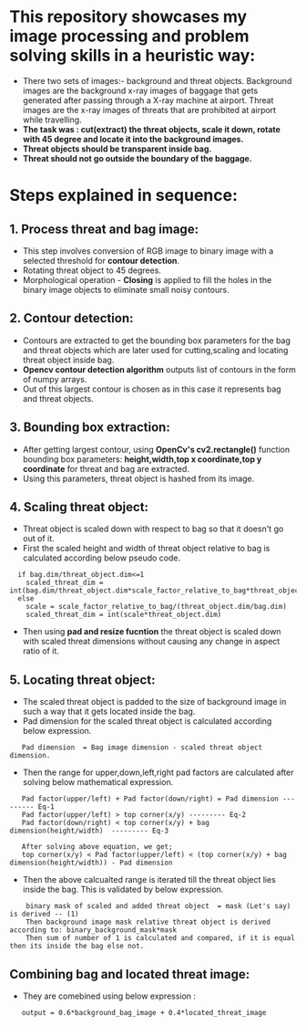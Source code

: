 # This repository showcases my image processing and problem solving skills in a heuristic way:
- There two sets of images:- background and threat objects. Background images are the background x-ray images of baggage that gets generated after passing through a X-ray machine at 
airport. Threat images are the x-ray images of threats that are prohibited at airport while travelling.
- **The task was : cut(extract) the threat objects, scale it down, rotate with 45 degree and locate it 
into the background images.**
- **Threat objects should be transparent inside bag.**
- **Threat should not go outside the boundary of the baggage.** 

# Steps explained in sequence:

## 1. Process threat and bag image:
- This step involves conversion of RGB image to binary image with a selected threshold for **contour detection**.
- Rotating threat object to 45 degrees.
- Morphological operation - **Closing** is applied to fill the holes in the binary image objects to eliminate small noisy contours.

## 2. Contour detection:
 - Contours are extracted to get the bounding box parameters for the bag and threat objects which are later used for cutting,scaling and locating threat object inside bag.
 - **Opencv contour detection algorithm** outputs list of contours in the form of numpy arrays.
 - Out of this largest contour is chosen as in this case it represents bag and threat objects.
 
 ## 3. Bounding box extraction:
 - After getting largest contour, using **OpenCv's cv2.rectangle()** function bounding box parameters: **height,width,top x coordinate,top y coordinate** for threat and bag are extracted.
 - Using this parameters, threat object is hashed from its image.
 
## 4. Scaling threat object:
- Threat object is scaled down with respect to bag so that it doesn't go out of it.
- First the scaled height and width of threat object relative to bag is calculated according below pseudo code.
```
  if bag.dim/threat_object.dim<=1
    scaled_threat_dim = int(bag.dim/threat_object.dim*scale_factor_relative_to_bag*threat_object.dim)
  else 
    scale = scale_factor_relative_to_bag/(threat_object.dim/bag.dim)
    scaled_threat_dim = int(scale*threat_object.dim)
```
- Then using **pad and resize fucntion** the threat object is scaled down with scaled threat dimensions without causing any change in aspect ratio of it.

## 5. Locating threat object:
- The scaled threat object is padded to the size of background image in such a way that it gets located inside the bag.
- Pad dimension for the scaled threat object is calculated according below expression.
```
   Pad dimension  = Bag image dimension - scaled threat object dimension.
```
- Then the range for upper,down,left,right pad factors are calculated after solving below mathematical expression.
```
   Pad factor(upper/left) + Pad factor(down/right) = Pad dimension --------- Eq-1
   Pad factor(upper/left) > top corner(x/y) --------- Eq-2
   Pad factor(down/right) < top corner(x/y) + bag dimension(height/width)  --------- Eq-3
   
   After solving above equation, we get;
   top corner(x/y) < Pad factor(upper/left) < (top corner(x/y) + bag dimension(height/width)) - Pad dimension  
```
- Then the above calcualted range is iterated till the threat object lies inside the bag. This is validated by below expression.
```
    binary mask of scaled and added threat object  = mask (Let's say) is derived -- (1)
    Then background image mask relative threat object is derived according to: binary_background_mask*mask
    Then sum of number of 1 is calculated and compared, if it is equal then its inside the bag else not.
```

## Combining bag and located threat image:
- They are comebined using below expression :
```
   output = 0.6*background_bag_image + 0.4*located_threat_image
```

